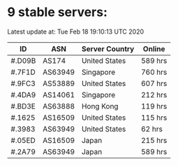 # 9 stable servers:

Latest update at: Tue Feb 18 19:10:13 UTC 2020

| ID | ASN | Server Country | Online |
| -- | --- | -------------- | ------ |
| #.D09B | AS174 | United States | 589 hrs |
| #.7F1D | AS63949 | Singapore | 760 hrs |
| #.9FC3 | AS53889 | United States | 607 hrs |
| #.4DA9 | AS14061 | Singapore | 212 hrs |
| #.BD3E | AS63888 | Hong Kong | 119 hrs |
| #.1625 | AS16509 | United States | 115 hrs |
| #.3983 | AS63949 | United States | 62 hrs |
| #.05ED | AS16509 | Japan | 215 hrs |
| #.2A79 | AS63949 | Japan | 589 hrs |

